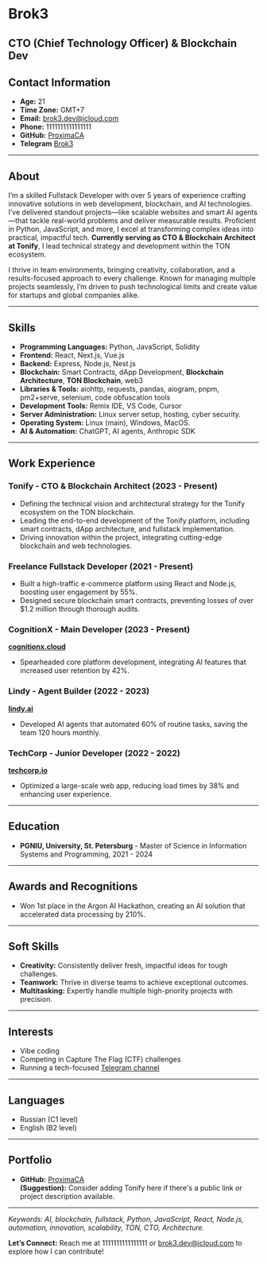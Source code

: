 #  Brok3
**CTO (Chief Technology Officer) & Blockchain Dev**
---

## Contact Information
- **Age:** 21  
- **Time Zone:** GMT+7  
- **Email:** [brok3.dev@icloud.com](mailto:brok3.dev@icloud.com)  
- **Phone:** 1111111111111111  
- **GitHub:** [ProximaCA](https://github.com/ProximaCA)
- **Telegram** [Brok3](https://t.me/exhaustexe) 

---

## About
I’m a skilled Fullstack Developer with over 5 years of experience crafting innovative solutions in web development, blockchain, and AI technologies. I’ve delivered standout projects—like scalable websites and smart AI agents—that tackle real-world problems and deliver measurable results. Proficient in Python, JavaScript, and more, I excel at transforming complex ideas into practical, impactful tech. **Currently serving as CTO & Blockchain Architect at Tonify**, I lead technical strategy and development within the TON ecosystem.

I thrive in team environments, bringing creativity, collaboration, and a results-focused approach to every challenge. Known for managing multiple projects seamlessly, I’m driven to push technological limits and create value for startups and global companies alike.

---

## Skills
- **Programming Languages:** Python, JavaScript, Solidity
- **Frontend:** React, Next.js, Vue.js  
- **Backend:** Express, Node.js, Nest.js  
- **Blockchain:** Smart Contracts, dApp Development, **Blockchain Architecture**, **TON Blockchain**, web3
- **Libraries & Tools:** aiohttp, requests, pandas, aiogram, pnpm, pm2+serve, selenium, code obfuscation tools 
- **Development Tools:** Remix IDE, VS Code, Cursor  
- **Server Administration:** Linux server setup, hosting, cyber security.
- **Operating System:** Linux (main), Windows, MacOS.
- **AI & Automation:** ChatGPT, AI agents, Anthropic SDK  

---

## Work Experience

### **Tonify** - CTO & Blockchain Architect (2023 - Present) 
- Defining the technical vision and architectural strategy for the Tonify ecosystem on the TON blockchain.
- Leading the end-to-end development of the Tonify platform, including smart contracts, dApp architecture, and fullstack implementation.
- Driving innovation within the project, integrating cutting-edge blockchain and web technologies.

### **Freelance Fullstack Developer** (2021 - Present)
- Built a high-traffic e-commerce platform using React and Node.js, boosting user engagement by 55%.  
- Designed secure blockchain smart contracts, preventing losses of over $1.2 million through thorough audits.  

### **CognitionX** - Main Developer (2023 - Present)  
[**cognitionx.cloud**](https://cognitionx.cloud)  
- Spearheaded core platform development, integrating AI features that increased user retention by 42%.  

### **Lindy** - Agent Builder (2022 - 2023)  
[**lindy.ai**](https://lindy.ai)  
- Developed AI agents that automated 60% of routine tasks, saving the team 120 hours monthly.  

### **TechCorp** - Junior Developer (2022 - 2022)  
[**techcorp.io**](https://techcorp.io)  
- Optimized a large-scale web app, reducing load times by 38% and enhancing user experience.  

---

## Education
- **PGNIU, University, St. Petersburg** - Master of Science in Information Systems and Programming, 2021 - 2024  

---

## Awards and Recognitions
- Won 1st place in the Argon AI Hackathon, creating an AI solution that accelerated data processing by 210%.  

---

## Soft Skills
- **Creativity:** Consistently deliver fresh, impactful ideas for tough challenges.  
- **Teamwork:** Thrive in diverse teams to achieve exceptional outcomes.  
- **Multitasking:** Expertly handle multiple high-priority projects with precision.  

---

## Interests
- Vibe coding  
- Competing in Capture The Flag (CTF) challenges  
- Running a tech-focused [Telegram channel](https://t.me/fuckitwebuild)  

---

## Languages
- Russian (C1 level)
- English (B2 level)  

---

## Portfolio
- **GitHub:** [ProximaCA](https://github.com/ProximaCA)  
**(Suggestion):** Consider adding Tonify here if there's a public link or project description available.

---

*Keywords: AI, blockchain, fullstack, Python, JavaScript, React, Node.js, automation, innovation, scalability, TON, CTO, Architecture.*

**Let’s Connect:** Reach me at 1111111111111111 or [brok3.dev@icloud.com](mailto:brok3.dev@icloud.com) to explore how I can contribute!
